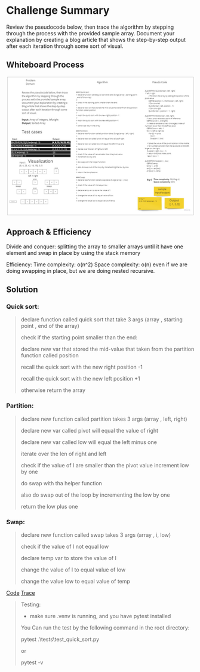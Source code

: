 # Challenge Summary
<!-- Description of the challenge -->
Review the pseudocode below, then trace the algorithm by stepping 
through the process with the provided sample array. Document your 
explanation by creating a blog article that shows the step-by-step
output after each iteration through some sort of visual.

## Whiteboard Process
<!-- Embedded whiteboard image -->
![Whiteboard](quick.jpg)

## Approach & Efficiency
<!-- What approach did you take? Why? What is the Big O space/time for this approach? -->
Divide and conquer: splitting the array to smaller arrays until it have one element
and swap in place by using the stack memory 

Efficiency:
Time complexity: o(n^2) 
Space complexity: o(n) even if we are doing swapping in place, but we are
doing nested recursive.
## Solution
<!-- Show how to run your code, and examples of it in action -->
### Quick sort:
> declare function called quick sort that take 3 args (array , starting point , end of the array)
> 
> check if the starting point smaller than the end:
> 
> declare new var that stored the mid-value that taken from the partition function called position
>
> recall the quick sort with the new right position -1
> 
> recall the quick sort with the new left  position +1
> 
> otherwise return the array

### Partition:
> declare new function called partition takes 3 args (array , left, right)
> 
> declare new var called pivot will equal the value of right 
> 
> declare new var called low will equal the left minus one
> 
> iterate over the len  of right and left
> 
> check if the value of I are smaller than the pivot value
> increment low by one 
> 
> do swap with tha helper function 
> 
> also do swap out of the loop by incrementing the low by one
> 
> return the low plus one

### Swap:
> declare new function called swap takes 3 args (array , i, low)
> 
> check if the value of I not equal low
> 
> declare temp var to store the value of I
> 
> change the value of I to equal value of low 
> 
> change the value low to equal value of temp  



[Code](https://github.com/muhammadqasemtarboush1/data-structures-and-algorithms/blob/main/sorting/quick/quick.py)
[Trace](https://github.com/muhammadqasemtarboush1/data-structures-and-algorithms/blob/main/sorting/quick/trace.md)

> Testing:
>
> * make sure .venv is running, and you have pytest installed
>
> You Can run the test by the following command in the root directory:
>
> pytest .\tests\test_quick_sort.py
>
> or
>
> pytest -v 


